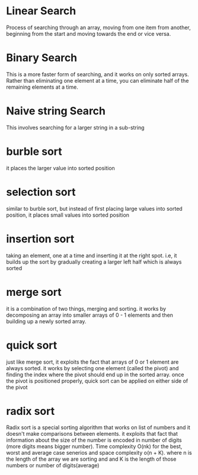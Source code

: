 # Linear Search
Process of searching through an array, moving from one item from another, beginning from the start and moving towards the end or vice versa.

# Binary Search
This is a more faster form of searching, and it works on only sorted arrays. Rather than eliminating one element at a time, you can eliminate half of the remaining elements at a time.

# Naive string Search
This involves searching for a larger string in a sub-string

# burble sort
it places the larger value into sorted position

# selection sort
similar to burble sort, but instead of first placing large values into sorted position, it places small values into sorted position 

# insertion sort
taking an element, one at a time and inserting it at the right spot. i.e, it builds up the sort by gradually creating a larger left half which is always sorted

# merge sort
it is a combination of two things, merging and sorting. it works by decomposing an array into smaller arrays of 0 - 1 elements and then building up a newly sorted array.

# quick sort
just like merge sort, it exploits the fact that arrays of 0 or 1 element are always sorted. it works by selecting one element (called the pivot) and finding the index where the pivot should end up in the sorted array. once the pivot is positioned properly, quick sort can be applied on either side of the pivot

# radix sort
Radix sort is a special sorting algorithm that works on list of numbers and it doesn't make comparisons between elements. it exploits that fact that information about the size of the number is encoded in number of digits (more digits means bigger number). Time complexity O(nk) for the best, worst and average case senerios and space complexity o(n + K). where n is the length of the array we are sorting and and K is the length of those numbers or number of digits(average)